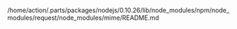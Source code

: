 /home/action/.parts/packages/nodejs/0.10.26/lib/node_modules/npm/node_modules/request/node_modules/mime/README.md